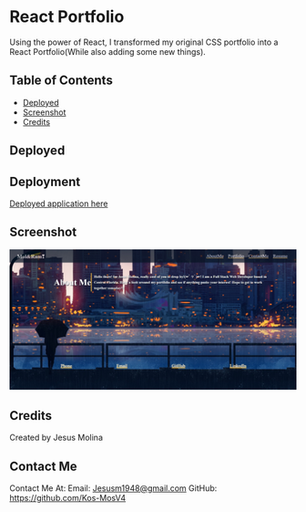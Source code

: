 # React Portfolio

Using the power of React, I transformed my original CSS portfolio into a React Portfolio(While also adding some new things).

## **Table of Contents**
* [Deployed](#Deployed)
* [Screenshot](#Screenshot)
* [Credits](#Credits)

## Deployed
## Deployment
[Deployed application here](https://kos-mosv4.github.io/react-portfolio/)

## Screenshot
![Homepage](./src/assets/images/screenshot.jpg)

## Credits
Created by Jesus Molina

## Contact Me
Contact Me At:
Email: Jesusm1948@gmail.com
GitHub: https://github.com/Kos-MosV4
